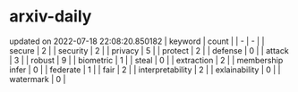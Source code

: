 # arxiv-daily
updated on 2022-07-18 22:08:20.850182
| keyword | count |
| - | - |
| secure | 2 |
| security | 2 |
| privacy | 5 |
| protect | 2 |
| defense | 0 |
| attack | 3 |
| robust | 9 |
| biometric | 1 |
| steal | 0 |
| extraction | 2 |
| membership infer | 0 |
| federate | 1 |
| fair | 2 |
| interpretability | 2 |
| exlainability | 0 |
| watermark | 0 |
